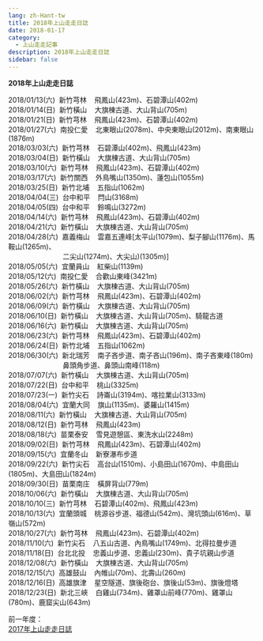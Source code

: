 ```yaml
---
lang: zh-Hant-tw
title: 2018年上山走走日誌
date: 2018-01-17
category: 
  - 上山走走記事
description: 2018年上山走走日誌
sidebar: false
---
```


**2018年上山走走日誌**

<!-- more -->

2018/01/13(六)  新竹芎林    飛鳳山(423m)、石碧潭山(402m)  
2018/01/14(日)  新竹橫山    大旗棟古道、大山背山(705m)  
2018/01/21(日)  新竹芎林    飛鳳山(423m)、石碧潭山(402m)  
2018/01/27(六)  南投仁愛    北東眼山(2078m)、中央東眼山(2012m)、南東眼山(1876m)  
2018/03/03(六)  新竹芎林    石碧潭山(402m)、飛鳳山(423m)  
2018/03/04(日)  新竹橫山    大旗棟古道、大山背山(705m)  
2018/03/10(六)  新竹芎林    飛鳳山(423m)、石碧潭山(402m)  
2018/03/17(六)  新竹關西    外鳥嘴山(1350m)、蓮包山(1055m)  
2018/03/25(日)  新竹北埔    五指山(1062m)  
2018/04/04(三)  台中和平    閂山(3168m)  
2018/04/05(四)  台中和平    鈴鳴山(3272m)  
2018/04/14(六)  新竹芎林    飛鳳山(423m)、石碧潭山(402m)  
2018/04/21(六)  新竹橫山    大旗棟古道、大山背山(705m)  
2018/04/28(六)  嘉義梅山    雲嘉五連峰\[太平山(1079m)、梨子腳山(1176m)、馬鞍山(1265m)、  
                            二尖山(1274m)、大尖山)(1305m)\]  
2018/05/05(六)  宜蘭員山    紅柴山(1139m)  
2018/05/12(六)  南投仁愛    合歡山東峰(3421m)  
2018/05/26(六)  新竹橫山    大旗棟古道、大山背山(705m)  
2018/06/02(六)  新竹芎林    飛鳳山(423m)、石碧潭山(402m)  
2018/06/09(六)  新竹橫山    大旗棟古道、大山背山(705m)  
2018/06/10(日)  新竹橫山    大旗棟古道、大山背山(705m)、騎龍古道  
2018/06/16(六)  新竹橫山    大旗棟古道、大山背山(705m)  
2018/06/23(六)  新竹芎林    飛鳳山(423m)、石碧潭山(402m)  
2018/06/24(日)  新竹北埔    五指山(1062m)  
2018/06/30(六)  新北瑞芳    南子吝步道、南子吝山(196m)、南子吝東峰(180m)  
                            鼻頭角步道、鼻頭山南峰(118m)  
2018/07/07(六)  新竹橫山    大旗棟古道、大山背山(705m)  
2018/07/22(日)  台中和平    桃山(3325m)  
2018/07/23(一)  新竹尖石    詩崙山(3194m)、喀拉業山(3133m)  
2018/08/04(六)  宜蘭大同    旗山(1135m)、婆羅山(1415m)  
2018/08/11(六)  新竹橫山    大旗棟古道、大山背山(705m)  
2018/08/12(日)  新竹芎林    飛鳳山(423m)  
2018/08/18(六)  苗栗泰安    雪見遊憩區、東洗水山(2248m)  
2018/09/02(日)  新竹芎林    飛鳳山(423m)、石碧潭山(402m)  
2018/09/15(六)  宜蘭冬山    新寮瀑布步道  
2018/09/22(六)  新竹尖石    高台山(1510m)、小島田山(1670m)、中島田山(1805m)、大島田山(1824m)  
2018/09/30(日)  苗栗南庄    橫屏背山(779m)  
2018/10/06(六)  新竹橫山    大旗棟古道、大山背山(705m)  
2018/10/10(三)  新竹芎林    石碧潭山(402m)、飛鳳山(423m)  
2018/10/13(六)  宜蘭頭城    桃源谷步道、福德山(542m)、灣坑頭山(616m)、草嶺山(572m)  
2018/10/27(六)  新竹芎林    飛鳳山(423m)、石碧潭山(402m)  
2018/11/10(六)  新竹尖石    八五山古道、內鳥嘴山(1749m)、北得拉曼步道  
2018/11/18(日)  台北北投    忠義山步道、忠義山(230m)、貴子坑親山步道  
2018/12/08(六)  新竹橫山    大旗棟古道、大山背山(705m)  
2018/12/15(六)  高雄鼓山    內帷山(70m)、北壽山(260m)  
2018/12/16(日)  高雄旗津    星空隧道、旗後砲台、旗後山(53m)、旗後燈塔  
2018/12/23(日)  新北三峽    白雞山(734m)、雞罩山前峰(770m)、雞罩山(780m)、鹿窟尖山(643m)  

前一年度：  
[2017年上山走走日誌](posts/post-34-2017-02-02.md)
